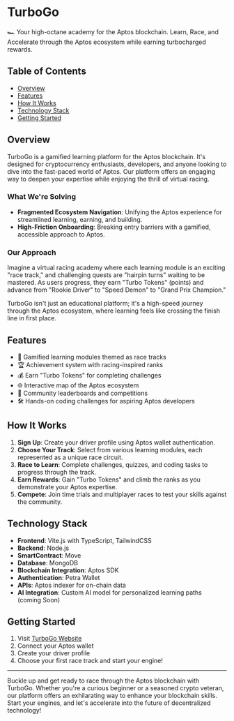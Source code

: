 # TurboGo

🏎️ Your high-octane academy for the Aptos blockchain. Learn, Race, and Accelerate through the Aptos ecosystem while earning turbocharged rewards.

## Table of Contents

- [Overview](#overview)
- [Features](#features)
- [How It Works](#how-it-works)
- [Technology Stack](#technology-stack)
- [Getting Started](#getting-started)

## Overview

TurboGo is a gamified learning platform for the Aptos blockchain. It's designed for cryptocurrency enthusiasts, developers, and anyone looking to dive into the fast-paced world of Aptos. Our platform offers an engaging way to deepen your expertise while enjoying the thrill of virtual racing.

### What We're Solving

- **Fragmented Ecosystem Navigation**: Unifying the Aptos experience for streamlined learning, earning, and building.
- **High-Friction Onboarding**: Breaking entry barriers with a gamified, accessible approach to Aptos.

### Our Approach

Imagine a virtual racing academy where each learning module is an exciting "race track," and challenging quests are "hairpin turns" waiting to be mastered. As users progress, they earn "Turbo Tokens" (points) and advance from "Rookie Driver" to "Speed Demon" to "Grand Prix Champion."

TurboGo isn't just an educational platform; it's a high-speed journey through the Aptos ecosystem, where learning feels like crossing the finish line in first place.

## Features

- 🏁 Gamified learning modules themed as race tracks
- 🏆 Achievement system with racing-inspired ranks
- 💰 Earn "Turbo Tokens" for completing challenges
- 🌐 Interactive map of the Aptos ecosystem
- 👥 Community leaderboards and competitions
- 🛠️ Hands-on coding challenges for aspiring Aptos developers

## How It Works

1. **Sign Up**: Create your driver profile using Aptos wallet authentication.
2. **Choose Your Track**: Select from various learning modules, each represented as a unique race circuit.
3. **Race to Learn**: Complete challenges, quizzes, and coding tasks to progress through the track.
4. **Earn Rewards**: Gain "Turbo Tokens" and climb the ranks as you demonstrate your Aptos expertise.
5. **Compete**: Join time trials and multiplayer races to test your skills against the community.

## Technology Stack

- **Frontend**: Vite.js with TypeScript, TailwindCSS
- **Backend**: Node.js
- **SmartContract**: Move
- **Database**: MongoDB
- **Blockchain Integration**: Aptos SDK
- **Authentication**: Petra Wallet
- **APIs**: Aptos indexer for on-chain data
- **AI Integration**: Custom AI model for personalized learning paths (coming Soon)

## Getting Started

1. Visit [TurboGo Website](https://turbogo.example.com)
2. Connect your Aptos wallet
3. Create your driver profile
4. Choose your first race track and start your engine!

---

Buckle up and get ready to race through the Aptos blockchain with TurboGo. Whether you're a curious beginner or a seasoned crypto veteran, our platform offers an exhilarating way to enhance your blockchain skills. Start your engines, and let's accelerate into the future of decentralized technology!